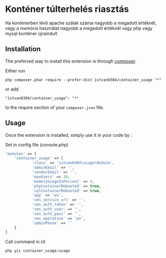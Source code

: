 Konténer túlterhelés riasztás
=============================
Ha konténerben lévő apache szálak száma nagyobb a megadott értéknél, vagy a memória használat nagyobb a megadott értéknél vagy php vagy mysql konténer újraindult

Installation
------------

The preferred way to install this extension is through [composer](http://getcomposer.org/download/).

Either run

```
php composer.phar require --prefer-dist istvan0304/container_usage "*"
```

or add

```
"istvan0304/container_usage": "*"
```

to the require section of your `composer.json` file.


Usage
-----

Once the extension is installed, simply use it in your code by  :

Set in config file (console.php)
```php
'modules' => [
    'container_usage' => [
            'class' => 'istvan0304\usage\Module',                        
            'adminEmail' => '',
            'senderEmail' => '',            
            'maxUsers' => 10,
            'memoryUsageInPercent' => 4,
            'phpContainerRebooted' => true,
            'sqlContainerRebooted' => true,
            'app' => 'ws',
            'sms_service_url' => '',
            'sms_auth_token' => '',
            'sms_auth_user' => '',
            'sms_auth_pass' => '',            
            'sms_operation' => 'pv',            
            'adminPhone' => ''              
    ]
]
```

Call command in cli
```php
php yii container_usage/usage
```
